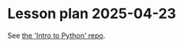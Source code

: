 # Lesson plan 2025-04-23

See [the 'Intro to Python' repo](https://uppmax.github.io/uppmax_intro_python/lesson_plans/20250423/).
